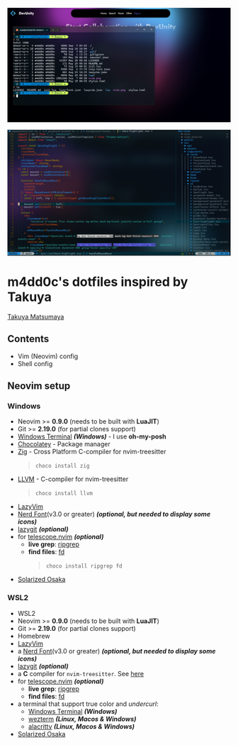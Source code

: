 ![window terminal](./images/nvim-0.png)

![nvim](./images/nvim-1.png)

# m4dd0c's dotfiles inspired by Takuya

[Takuya Matsumaya](https://github.com/craftzdog/dotfiles-public)

## Contents

- Vim (Neovim) config
- Shell config

## Neovim setup

### Windows

- Neovim >= **0.9.0** (needs to be built with **LuaJIT**)
- Git >= **2.19.0** (for partial clones support)
- [Windows Terminal](https://apps.microsoft.com/detail/9n0dx20hk701?hl=en-US&gl=US) **_(Windows)_** - I use **oh-my-posh**
- [Chocolatey](https://docs.chocolatey.org/en-us/choco/setup/) - Package manager
- [Zig](https://ziglang.org/) - Cross Platform C-compiler for nvim-treesitter
  > `choco install zig`
- [LLVM](https://llvm.org/) - C-compiler for nvim-treesitter
  > `choco install llvm`
- [LazyVim](https://www.lazyvim.org/)
- [Nerd Font](https://www.nerdfonts.com/)(v3.0 or greater) **_(optional, but needed to display some icons)_**
- [lazygit](https://github.com/jesseduffield/lazygit) **_(optional)_**
- for [telescope.nvim](https://github.com/nvim-telescope/telescope.nvim) **_(optional)_**
  - **live grep**: [ripgrep](https://github.com/BurntSushi/ripgrep)
  - **find files**: [fd](https://github.com/sharkdp/fd)
    > `choco install ripgrep fd`
- [Solarized Osaka](https://github.com/craftzdog/solarized-osaka.nvim)

### WSL2

- WSL2
- Neovim >= **0.9.0** (needs to be built with **LuaJIT**)
- Git >= **2.19.0** (for partial clones support)
- Homebrew
- [LazyVim](https://www.lazyvim.org/)
- a [Nerd Font](https://www.nerdfonts.com/)(v3.0 or greater) **_(optional, but needed to display some icons)_**
- [lazygit](https://github.com/jesseduffield/lazygit) **_(optional)_**
- a **C** compiler for `nvim-treesitter`. See [here](https://github.com/nvim-treesitter/nvim-treesitter#requirements)
- for [telescope.nvim](https://github.com/nvim-telescope/telescope.nvim) **_(optional)_**
  - **live grep**: [ripgrep](https://github.com/BurntSushi/ripgrep)
  - **find files**: [fd](https://github.com/sharkdp/fd)
- a terminal that support true color and *undercurl*:
  - [Windows Terminal](https://apps.microsoft.com/detail/9n0dx20hk701?hl=en-US&gl=US) **_(Windows)_**
  - [wezterm](https://github.com/wez/wezterm) **_(Linux, Macos & Windows)_**
  - [alacritty](https://github.com/alacritty/alacritty) **_(Linux, Macos & Windows)_**
- [Solarized Osaka](https://github.com/craftzdog/solarized-osaka.nvim)

